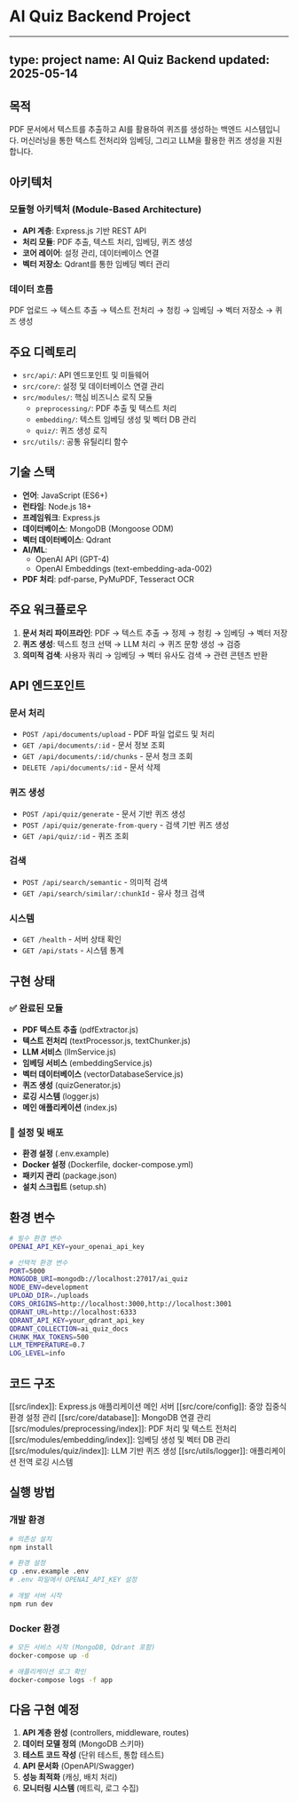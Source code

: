 # AI Quiz Backend Project

---
type: project
name: AI Quiz Backend
updated: 2025-05-14
---

## 목적
PDF 문서에서 텍스트를 추출하고 AI를 활용하여 퀴즈를 생성하는 백엔드 시스템입니다. 머신러닝을 통한 텍스트 전처리와 임베딩, 그리고 LLM을 활용한 퀴즈 생성을 지원합니다.

## 아키텍처
### 모듈형 아키텍처 (Module-Based Architecture)
- **API 계층**: Express.js 기반 REST API
- **처리 모듈**: PDF 추출, 텍스트 처리, 임베딩, 퀴즈 생성
- **코어 레이어**: 설정 관리, 데이터베이스 연결
- **벡터 저장소**: Qdrant를 통한 임베딩 벡터 관리

### 데이터 흐름
PDF 업로드 → 텍스트 추출 → 텍스트 전처리 → 청킹 → 임베딩 → 벡터 저장소 → 퀴즈 생성

## 주요 디렉토리
- `src/api/`: API 엔드포인트 및 미들웨어
- `src/core/`: 설정 및 데이터베이스 연결 관리
- `src/modules/`: 핵심 비즈니스 로직 모듈
  - `preprocessing/`: PDF 추출 및 텍스트 처리
  - `embedding/`: 텍스트 임베딩 생성 및 벡터 DB 관리
  - `quiz/`: 퀴즈 생성 로직
- `src/utils/`: 공통 유틸리티 함수

## 기술 스택
- **언어**: JavaScript (ES6+)
- **런타임**: Node.js 18+
- **프레임워크**: Express.js
- **데이터베이스**: MongoDB (Mongoose ODM)
- **벡터 데이터베이스**: Qdrant
- **AI/ML**: 
  - OpenAI API (GPT-4)
  - OpenAI Embeddings (text-embedding-ada-002)
- **PDF 처리**: pdf-parse, PyMuPDF, Tesseract OCR

## 주요 워크플로우
1. **문서 처리 파이프라인**: PDF → 텍스트 추출 → 정제 → 청킹 → 임베딩 → 벡터 저장
2. **퀴즈 생성**: 텍스트 청크 선택 → LLM 처리 → 퀴즈 문항 생성 → 검증
3. **의미적 검색**: 사용자 쿼리 → 임베딩 → 벡터 유사도 검색 → 관련 콘텐츠 반환

## API 엔드포인트

### 문서 처리
- `POST /api/documents/upload` - PDF 파일 업로드 및 처리
- `GET /api/documents/:id` - 문서 정보 조회
- `GET /api/documents/:id/chunks` - 문서 청크 조회
- `DELETE /api/documents/:id` - 문서 삭제

### 퀴즈 생성
- `POST /api/quiz/generate` - 문서 기반 퀴즈 생성
- `POST /api/quiz/generate-from-query` - 검색 기반 퀴즈 생성
- `GET /api/quiz/:id` - 퀴즈 조회

### 검색
- `POST /api/search/semantic` - 의미적 검색
- `GET /api/search/similar/:chunkId` - 유사 청크 검색

### 시스템
- `GET /health` - 서버 상태 확인
- `GET /api/stats` - 시스템 통계

## 구현 상태

### ✅ 완료된 모듈
- **PDF 텍스트 추출** (pdfExtractor.js)
- **텍스트 전처리** (textProcessor.js, textChunker.js)
- **LLM 서비스** (llmService.js)
- **임베딩 서비스** (embeddingService.js)
- **벡터 데이터베이스** (vectorDatabaseService.js)
- **퀴즈 생성** (quizGenerator.js)
- **로깅 시스템** (logger.js)
- **메인 애플리케이션** (index.js)

### 🔧 설정 및 배포
- **환경 설정** (.env.example)
- **Docker 설정** (Dockerfile, docker-compose.yml)
- **패키지 관리** (package.json)
- **설치 스크립트** (setup.sh)

## 환경 변수
```bash
# 필수 환경 변수
OPENAI_API_KEY=your_openai_api_key

# 선택적 환경 변수
PORT=5000
MONGODB_URI=mongodb://localhost:27017/ai_quiz
NODE_ENV=development
UPLOAD_DIR=./uploads
CORS_ORIGINS=http://localhost:3000,http://localhost:3001
QDRANT_URL=http://localhost:6333
QDRANT_API_KEY=your_qdrant_api_key
QDRANT_COLLECTION=ai_quiz_docs
CHUNK_MAX_TOKENS=500
LLM_TEMPERATURE=0.7
LOG_LEVEL=info
```

## 코드 구조
[[src/index]]: Express.js 애플리케이션 메인 서버
[[src/core/config]]: 중앙 집중식 환경 설정 관리
[[src/core/database]]: MongoDB 연결 관리
[[src/modules/preprocessing/index]]: PDF 처리 및 텍스트 전처리
[[src/modules/embedding/index]]: 임베딩 생성 및 벡터 DB 관리
[[src/modules/quiz/index]]: LLM 기반 퀴즈 생성
[[src/utils/logger]]: 애플리케이션 전역 로깅 시스템

## 실행 방법

### 개발 환경
```bash
# 의존성 설치
npm install

# 환경 설정
cp .env.example .env
# .env 파일에서 OPENAI_API_KEY 설정

# 개발 서버 시작
npm run dev
```

### Docker 환경
```bash
# 모든 서비스 시작 (MongoDB, Qdrant 포함)
docker-compose up -d

# 애플리케이션 로그 확인
docker-compose logs -f app
```

## 다음 구현 예정
1. **API 계층 완성** (controllers, middleware, routes)
2. **데이터 모델 정의** (MongoDB 스키마)
3. **테스트 코드 작성** (단위 테스트, 통합 테스트)
4. **API 문서화** (OpenAPI/Swagger)
5. **성능 최적화** (캐싱, 배치 처리)
6. **모니터링 시스템** (메트릭, 로그 수집)
